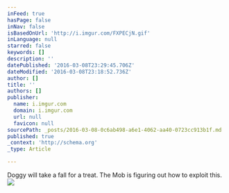 ```yaml
---
inFeed: true
hasPage: false
inNav: false
isBasedOnUrl: 'http://i.imgur.com/FXPECjN.gif'
inLanguage: null
starred: false
keywords: []
description: ''
datePublished: '2016-03-08T23:29:45.706Z'
dateModified: '2016-03-08T23:18:52.736Z'
author: []
title: ''
authors: []
publisher:
  name: i.imgur.com
  domain: i.imgur.com
  url: null
  favicon: null
sourcePath: _posts/2016-03-08-0c6ab498-a6e1-4062-aa40-0723cc913b1f.md
published: true
_context: 'http://schema.org'
_type: Article

---
```

Doggy will take a fall for a treat. The Mob is figuring out how to exploit this.
![](http://i.imgur.com/FXPECjN.gif)